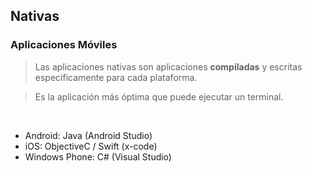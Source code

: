## Nativas
### Aplicaciones Móviles

> Las aplicaciones nativas son aplicaciones **compiladas** y escritas especificamente para cada plataforma.

> Es la aplicación más óptima que puede ejecutar un terminal.

<br />

* Android: Java (Android Studio)
* iOS: ObjectiveC / Swift (x-code)
* Windows Phone: C# (Visual Studio)
